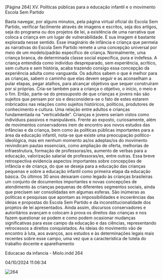 [Página 264]
XV. Políticas públicas para a educação infantil e o movimento Escola Sem Partido

Basta navegar, por alguns minutos, pela página virtual oficial do
Escola Sem Partido, verificar facilmente através de imagens e escritos,
seja dos artigos, seja do programa ou dos projetos de lei, a existência
de uma narrativa que coloca a criança em um lugar de vulnerabilidade. E sua imagem é bastante explorada nesse sentido.
Esse imaginário de infância e criança que permeia as narrativas do
Escola Sem Partido remete a uma concepção universal por meio de
um modelo/padrão específico de criança. Normalmente, uma criança
branca, de determinada classe social específica, pura e indefesa. A
criança entendida como indivíduo despreparado, sem experiência,
acrítico, sem cultura e sem história, acaba trazendo consigo essa concepção da experiência adulta como vanguarda. Os adultos sabem o que
é melhor para as crianças, sabem o caminho que elas devem seguir e as
aconselham a pular etapas, pegar atalhos, para alcançar objetivos que
sequer construíram por si próprias. Cria-se também para a criança o
objetivo, o início, o meio e o fim. Então, parte-se do pressuposto de que
crianças e jovens não são sujeitos que pensam por sis e desconsidera-se
o fato de estes estarem imbricados nas relações como sujeitos históricos, políticos, produtores de conhecimento e cultura. Uma relação
entre adultos e crianças fundamentada na “verticalidade”. Crianças e
jovens seriam vistos como indivíduos passivos e manipuláveis.
Frente ao exposto, curiosamente, além de movimentos conservadores irem de encontro aos novos estudos das infâncias e da criança,
bem como às políticas públicas importantes para a área da educação
infantil, nota-se que existe uma preocupação político-ideológica, mas
em nenhum momento as/os adeptas/os do movimento reivindicam
pautas essenciais, como ampliação de oferta, melhorias de infraestrutura, formação de professoras/es, aumento de verbas para a educação,
valorização salarial de professoras/es, entre outras.
Essa breve retrospectiva evidencia aspectos importantes sobre concepções de infância e de criança, do que se deseja para a educação das
crianças pequenas e sobre a educação infantil como primeira etapa da
educação básica. Os últimos 30 anos deixaram como legado às crianças
brasileiras um conjunto de documentos importantes e novas concepções de atendimento às crianças pequenas de diferentes segmentos
sociais, ainda que precisem ser consolidadas em algumas esferas.
São inúmeras as políticas e pesquisas que apontam as impossibilidades e incoerências das ideias e propostas do Escola Sem Partido e da
inconstitucionalidade dos projetos de lei apresentados. Ainda assim,
discursos conservadores e autoritários avançam e colocam à prova os
direitos das crianças e nos fazem questionar se podem e como podem
ocasionar mudanças significativas para esse campo da educação e das
ciências, representando retrocessos a direitos conquistados.
As ideias do movimento vão de encontro à luta, aos avanços, aos estudos e às determinações legais mais recentes sobre esse campo, uma
vez que a característica de tutela do trabalho docente e aparelhamento


Educacao da infancia - Miolo.indd 264

04/10/2024 11:06:34

![264](./img/page_264-01.jpg)
